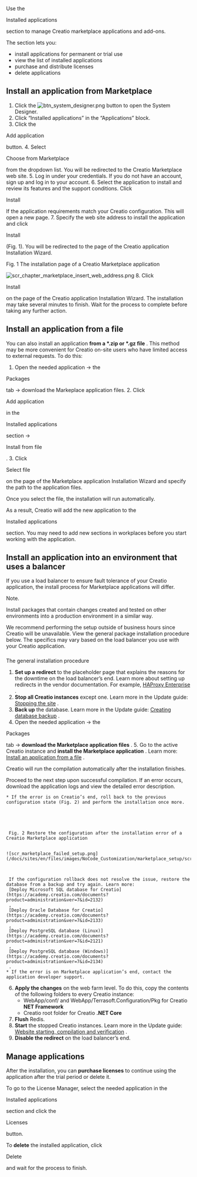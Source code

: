 


 Use the
 
 Installed applications
 
 section to manage Creatio marketplace applications and add-ons.
 



 The section lets you:
 


* install applications for permanent or trial use
* view the list of installed applications
* purchase and distribute licenses
* delete applications



 Install an application from Marketplace
-----------------------------------------


1. Click the
 ![btn_system_designer.png](/guides/sites/en/files/documentation/user/en/apps_and_extensions/BPMonlineHelp/apps_and_extensions/btn_system_designer.png)
 button to open the System Designer.
2. Click “Installed applications” in the “Applications” block.
3. Click the
 
 Add application
 
 button.
4. Select
 
 Choose from Marketplace
 
 from the dropdown list. You will be redirected to the Creatio Marketplace web site.
5. Log in under your credentials. If you do not have an account, sign up and log in to your account.
6. Select the application to install and review its features and the support conditions. Click
 
 Install
 
 If the application requirements match your Creatio configuration. This will open a new page.
7. Specify the web site address to install the application and click
 
 Install
 
 (Fig. 1). You will be redirected to the page of the Creatio application Installation Wizard.
 

 Fig. 1 The installation page of a Creatio Marketplace application
 

![scr_chapter_marketplace_insert_web_address.png](/guides/sites/en/files/documentation/user/en/apps_and_extensions/BPMonlineHelp/apps_and_extensions/scr_chapter_marketplace_insert_web_address.png)
8. Click
 
 Install
 
 on the page of the Creatio application Installation Wizard. The installation may take several minutes to finish. Wait for the process to complete before taking any further action.



 Install an application from a file
------------------------------------



 You can also install an application
 **from a \*.zip or \*.gz file** 
 . This method may be more convenient for Creatio on-site users who have limited access to external requests. To do this:
 


1. Open the needed application → the
 
 Packages
 
 tab → download the Markeplace application files.
2. Click
 
 Add application
 
 in the
 
 Installed applications
 
 section →
 
 Install from file
 
 .
3. Click
 
 Select file
 
 on the page of the Marketplace application Installation Wizard and specify the path to the application files.
   

 Once you select the file, the installation will run automatically.



 As a result, Creatio will add the new application to the
 
 Installed applications
 
 section. You may need to add new sections in workplaces before you start working with the application.
 



 Install an application into an environment that uses a balancer
-----------------------------------------------------------------



 If you use a load balancer to ensure fault tolerance of your Creatio application, the install process for Marketplace applications will differ.
 





 Note.
 
 Install packages that contain changes created and tested on other environments into a production environment in a similar way.
 




 We recommend performing the setup outside of business hours since Creatio will be unavailable. View the general package installation procedure below. The specifics may vary based on the load balancer you use with your Creatio application.
 


### 
 The general installation procedure


1. **Set up a redirect** 
 to the placeholder page that explains the reasons for the downtime on the load balancer’s end. Learn more about setting up redirects in the vendor documentation. For example,
 [HAProxy Enterprise](https://www.haproxy.com/documentation/hapee/latest/traffic-routing/redirects/) 
 .
2. **Stop all Creatio instances** 
 except one. Learn more in the Update guide:
 [Stopping the site](/docs/release/update-guide/update-guide#title-143-13) 
 .
3. **Back up** 
 the database. Learn more in the Update guide:
 [Creating database backup](/docs/release/update-guide/update-guide#title-143-2) 
 .
4. Open the needed application → the
 
 Packages
 
 tab →
 **download the Marketplace application files** 
 .
5. Go to the active Creatio instance and
 **install the Marketplace application** 
 . Learn more:
 [Install an application from a file](https://academy.creatio.com/documents?id=1836&anchor=title-188-2) 
 .
 



 Creatio will run the compilation automatically after the installation finishes.
 



 Proceed to the next step upon successful compilation. If an error occurs, download the application logs and view the detailed error description.
 


	* If the error is on Creatio’s end, roll back to the previous configuration state (Fig. 2) and perform the installation once more.
	 
	
	
	
	
	 Fig. 2 Restore the configuration after the installation error of a Creatio Marketplace application
	 
	
	![scr_marketplace_failed_setup.png](/docs/sites/en/files/images/NoCode_Customization/marketplace_setup/scr_marketplace_failed_setup.png)
	
	
	
	 If the configuration rollback does not resolve the issue, restore the database from a backup and try again. Learn more:
	 [Deploy Microsoft SQL database for Creatio](https://academy.creatio.com/documents?product=administration&ver=7&id=2132) 
	 ,
	 [Deploy Oracle Database for Creatio](https://academy.creatio.com/documents?product=administration&ver=7&id=2133) 
	 ,
	 [Deploy PostgreSQL database (Linux)](https://academy.creatio.com/documents?product=administration&ver=7&id=2121) 
	 ,
	 [Deploy PostgreSQL database (Windows)](https://academy.creatio.com/documents?product=administration&ver=7&id=2134) 
	 .
	* If the error is on Marketplace application’s end, contact the application developer support.
6. **Apply the changes** 
 on the web farm level. To do this, copy the contents of the following folders to every Creatio instance:
	* WebApp/conf/ and WebApp/Terrasoft.Configuration/Pkg for Creatio
	 **NET Framework**
	* Creatio root folder for Creatio
	 **.NET Core**
7. **Flush** 
 Redis.
8. **Start** 
 the stopped Creatio instances. Learn more in the Update guide:
 [Website starting, compilation and verification](/docs/release/update-guide/update-guide#title-143-14) 
 .
9. **Disable the redirect** 
 on the load balancer’s end.



 Manage applications
---------------------



 After the installation, you can
 **purchase licenses** 
 to continue using the application after the trial period or delete it.
 



 To go to the License Manager, select the needed application in the
 
 Installed applications
 
 section and click the
 
 Licenses
 
 button.
 



 To
 **delete** 
 the installed application, click
 
 Delete
 
 and wait for the process to finish.
 




